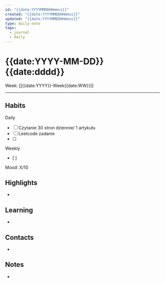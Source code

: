 ```yaml
---
id: "{{date:YYYYMMDDHHmmss}}"
created: "{{date:YYYYMMDDHHmmss}}"
updated: "{{date:YYYYMMDDHHmmss}}"
type: daily-note
tags:
  - journal
  - daily
---
```

# {{date:YYYY-MM-DD}} {{date:dddd}}


Week: [[{{date:YYYY}}-Week{{date:WW}}]]  
  
---  
  
## Habits
Daily
- [ ] Czytanie 30 stron dziennie/ 1 artykułu  
- [ ] Leetcode zadanie
- [ ] 


Weekly
- [ ]   
  
Mood: X/10  
  
## Highlights  
- 
  
## Learning  
- 
  
## Contacts  
- 
  
## Notes  
 - 